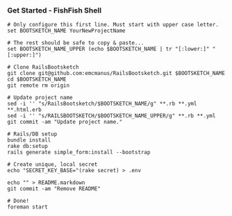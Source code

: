 ### Get Started - FishFish Shell

    # Only configure this first line. Must start with upper case letter.
    set BOOTSKETCH_NAME YourNewProjectName

    # The rest should be safe to copy & paste...
    set BOOTSKETCH_NAME_UPPER (echo $BOOTSKETCH_NAME | tr "[:lower:]" "[:upper:]")

    # Clone RailsBootsketch
    git clone git@github.com:emcmanus/RailsBootsketch.git $BOOTSKETCH_NAME
    cd $BOOTSKETCH_NAME
    git remote rm origin

    # Update project name
    sed -i '' "s/RailsBootsketch/$BOOTSKETCH_NAME/g" **.rb **.yml **.html.erb
    sed -i '' "s/RAILSBOOTSKETCH/$BOOTSKETCH_NAME_UPPER/g" **.rb **.yml
    git commit -am "Update project name."

    # Rails/DB setup
    bundle install
    rake db:setup
    rails generate simple_form:install --bootstrap

    # Create unique, local secret
    echo "SECRET_KEY_BASE="(rake secret) > .env

    echo "" > README.markdown
    git commit -am "Remove README"

    # Done!
    foreman start
